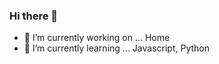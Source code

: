 ### Hi there 👋
- 🔭 I’m currently working on ... Home
- 🌱 I’m currently learning ... Javascript, Python

<!--
**klimboys/klimboys** is a ✨ _special_ ✨ repository because its `README.md` (this file) appears on your GitHub profile.

Here are some ideas to get you started:

- 🔭 I’m currently working on ... Home
- 🌱 I’m currently learning ... Javascript, Python
- 👯 I’m looking to collaborate on ...
- 🤔 I’m looking for help with ...
- 💬 Ask me about ...
- 📫 How to reach me: ...
- 😄 Pronouns: ...
- ⚡ Fun fact: ...
-->
